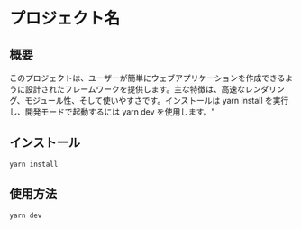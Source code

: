 # プロジェクト名

## 概要

このプロジェクトは、ユーザーが簡単にウェブアプリケーションを作成できるように設計されたフレームワークを提供します。主な特徴は、高速なレンダリング、モジュール性、そして使いやすさです。インストールは yarn install を実行し、開発モードで起動するには yarn dev を使用します。"

## インストール

```
yarn install
```

## 使用方法

```
yarn dev
```

